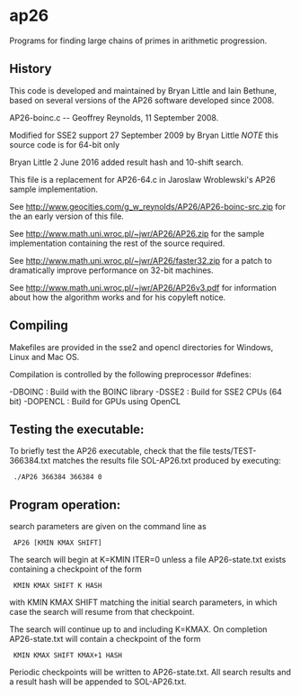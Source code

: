 # ap26

   Programs for finding large chains of primes in arithmetic progression.

   History
   -------

   This code is developed and maintained by Bryan Little and Iain Bethune,
   based on several versions of the AP26 software developed since 2008.

   AP26-boinc.c -- Geoffrey Reynolds, 11 September 2008.

   Modified for SSE2 support 27 September 2009 by Bryan Little
   *NOTE* this source code is for 64-bit only

   Bryan Little 2 June 2016 added result hash and 10-shift search.

   This file is a replacement for AP26-64.c in Jaroslaw Wroblewski's AP26
   sample implementation.

   See http://www.geocities.com/g_w_reynolds/AP26/AP26-boinc-src.zip for the
   an early version of this file.

   See http://www.math.uni.wroc.pl/~jwr/AP26/AP26.zip for the sample
   implementation containing the rest of the source required.

   See http://www.math.uni.wroc.pl/~jwr/AP26/faster32.zip for a patch to
   dramatically improve performance on 32-bit machines.

   See http://www.math.uni.wroc.pl/~jwr/AP26/AP26v3.pdf for information
   about how the algorithm works and for his copyleft notice.

   Compiling
   ---------

   Makefiles are provided in the sse2 and opencl directories for Windows, Linux and Mac OS.

   Compilation is controlled by the following preprocessor #defines:

   -DBOINC  : Build with the BOINC library
   -DSSE2   : Build for SSE2 CPUs (64 bit)
   -DOPENCL : Build for GPUs using OpenCL

   Testing the executable:
   -----------------------

   To briefly test the AP26 executable, check that the file tests/TEST-366384.txt
   matches the results file SOL-AP26.txt produced by executing:

     ./AP26 366384 366384 0

   Program operation:
   ------------------

   search parameters are given on the command line as

     AP26 [KMIN KMAX SHIFT]

   The search will begin at K=KMIN ITER=0 unless a file AP26-state.txt
   exists containing a checkpoint of the form

     KMIN KMAX SHIFT K HASH

   with KMIN KMAX SHIFT matching the initial search parameters, in which
   case the search will resume from that checkpoint.

   The search will continue up to and including K=KMAX. On completion
   AP26-state.txt will contain a checkpoint of the form

     KMIN KMAX SHIFT KMAX+1 HASH

   Periodic checkpoints will be written to AP26-state.txt.
   All search results and a result hash will be appended to SOL-AP26.txt.
